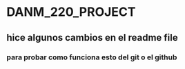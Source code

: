 # DANM_220_PROJECT
## hice algunos cambios en el readme file
### para probar como funciona esto del git o el github